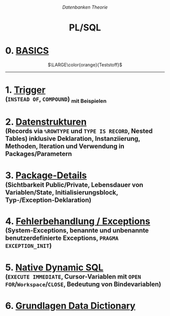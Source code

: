 ###### <p align="center"> Datenbanken Theorie </p>
# <p align="center"> PL/SQL </p>

# 0. [BASICS](https://github.com/IxI-Enki/DBITheorie-002/blob/master/plsql-as-a-whole.md#schritt-1-was-ist-plsql-und-die-grundlegende-struktur)

<p align="center"> $\LARGE\color{orange}{Teststoff}$ </p>

----

# 1. [Trigger](https://github.com/IxI-Enki/DBITheorie-002/blob/master/plsql-as-a-whole.md#schritt-10-einf%C3%BChrung-in-trigger--automatisierte-aktionen)<br><sup><sub> (`INSTEAD OF`, `COMPOUND`) <sub>mit Beispielen</sub></sup>
# 2. [Datenstrukturen](https://github.com/IxI-Enki/DBITheorie-002/blob/master/plsql-as-a-whole.md#schritt-13-datenstrukturen-teil-1--records)<br><sup><sub>  (Records via `%ROWTYPE` und `TYPE IS RECORD`, Nested Tables) inklusive Deklaration, Instanziierung, Methoden, Iteration und Verwendung in Packages/Parametern</sub></sup>
# 3. [Package-Details](https://github.com/IxI-Enki/DBITheorie-002/blob/master/plsql-as-a-whole.md#schritt-15-packages--sichtbarkeit-lebensdauer--initialisierung)<br><sup><sub>  (Sichtbarkeit Public/Private, Lebensdauer von Variablen/State, Initialisierungsblock, Typ-/Exception-Deklaration)</sub></sup>
# 4. [Fehlerbehandlung / Exceptions](https://github.com/IxI-Enki/DBITheorie-002/blob/master/plsql-as-a-whole.md#schritt-16-fehlerbehandlung-teil-1--grundlagen-und-system-exceptions)<br><sup><sub>  (System-Exceptions, benannte und unbenannte benutzerdefinierte Exceptions, `PRAGMA EXCEPTION_INIT`)</sub></sup>
# 5. [Native Dynamic SQL](https://github.com/IxI-Enki/DBITheorie-002/blob/master/plsql-as-a-whole.md#schritt-19-native-dynamic-sql-teil-1--grundlagen-und-execute-immediate)<br><sup><sub>  (`EXECUTE IMMEDIATE`, Cursor-Variablen mit `OPEN FOR`/`Workspace`/`CLOSE`, Bedeutung von Bindevariablen)</sub></sup>
# 6. [Grundlagen Data Dictionary](https://github.com/IxI-Enki/DBITheorie-002/blob/master/plsql-as-a-whole.md#schritt-21-grundlagen-data-dictionary--metadaten-der-datenbank)
